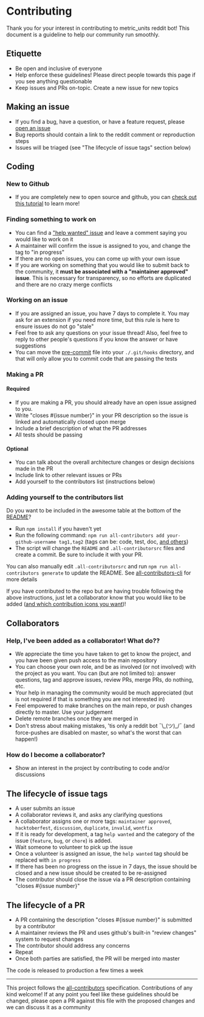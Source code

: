 # Contributing

Thank you for your interest in contributing to metric_units reddit bot! This document is a guideline to help our community run smoothly.

## Etiquette

- Be open and inclusive of everyone
- Help enforce these guidelines! Please direct people towards this page if you see anything questionable
- Keep issues and PRs on-topic. Create a new issue for new topics

## Making an issue

- If you find a bug, have a question, or have a feature request, please [open an issue](https://github.com/cannawen/metric_units_reddit_bot/issues/new)
- Bug reports should contain a link to the reddit comment or reproduction steps
- Issues will be triaged (see "The lifecycle of issue tags" section below)

## Coding

### New to Github

- If you are completely new to open source and github, you can [check out this tutorial](https://egghead.io/courses/how-to-contribute-to-an-open-source-project-on-github) to learn more!

### Finding something to work on

- You can find a ["help wanted" issue](https://github.com/cannawen/metric_units_reddit_bot/issues?utf8=%E2%9C%93&q=is%3Aissue%20is%3Aopen%20label%3A%22maintainer%20approved%22%20label%3A%22help%20wanted%22%20) and leave a comment saying you would like to work on it
- A maintainer will confirm the issue is assigned to you, and change the tag to "in progress"
- If there are no open issues, you can come up with your own issue
- If you are working on something that you would like to submit back to the community, it **must be associated with a "maintainer approved" issue**. This is necessary for transparency, so no efforts are duplicated and there are no crazy merge conflicts

### Working on an issue

- If you are assigned an issue, you have 7 days to complete it. You may ask for an extension if you need more time, but this rule is here to ensure issues do not go "stale"
- Feel free to ask any questions on your issue thread! Also, feel free to reply to other people's questions if you know the answer or have suggestions
- You can move the [pre-commit](./pre-commit) file into your `./.git/hooks` directory, and that will only allow you to commit code that are passing the tests

### Making a PR

#### Required
- If you are making a PR, you should already have an open issue assigned to you.
- Write "closes #{issue number}" in your PR description so the issue is linked and automatically closed upon merge
- Include a brief description of what the PR addresses
- All tests should be passing

#### Optional
- You can talk about the overall architecture changes or design decisions made in the PR
- Include link to other relevant issues or PRs
- Add yourself to the contributors list (instructions below)

### Adding yourself to the contributors list

Do you want to be included in the awesome table at the bottom of the [README](./README.md)?

- Run `npm install` if you haven't yet
- Run the following command: `npm run all-contributors add your-github-username tag1,tag2` (tags can be: code, test, doc, [and others](https://www.npmjs.com/package/all-contributors-cli))
- The script will change the `README` and `.all-contributorsrc` files and create a commit. Be sure to include it with your PR.

You can also manually edit `.all-contributorsrc` and run `npm run all-contributors generate` to update the README. See [all-contributors-cli](https://www.npmjs.com/package/all-contributors-cli) for more details

If you have contributed to the repo but are having trouble following the above instructions, just let a collaborator know that you would like to be added ([and which contribution icons you want](https://github.com/kentcdodds/all-contributors#emoji-key))!


## Collaborators

### Help, I've been added as a collaborator! What do??

- We appreciate the time you have taken to get to know the project, and you have been given push access to the main repository
- You can choose your own role, and be as involved (or not involved) with the project as you want. You can (but are not limited to): answer questions, tag and approve issues, review PRs, merge PRs, do nothing, etc.
- Your help in managing the community would be much appreciated (but is not required if that is something you are not interested in)
- Feel empowered to make branches on the main repo, or push changes directly to master. Use your judgement
- Delete remote branches once they are merged in
- Don't stress about making mistakes, 'tis only a reddit bot ¯\\\_(ツ)_/¯ (and force-pushes are disabled on master, so what's the worst that can happen!)

### How do I become a collaborator?

- Show an interest in the project by contributing to code and/or discussions

## The lifecycle of issue tags

- A user submits an issue
- A collaborator reviews it, and asks any clarifying questions
- A collaborator assigns one or more tags: `maintainer approved`, `hacktoberfest`, `discussion`, `duplicate`, `invalid`, `wontfix`
- If it is ready for development, a tag `help wanted` and the category of the issue (`feature`, `bug`, or `chore`) is added.
- Wait someone to volunteer to pick up the issue
- Once a volunteer is assigned an issue, the `help wanted` tag should be replaced with `in progress`
- If there has been no progress on the issue in 7 days, the issue should be closed and a new issue should be created to be re-assigned
- The contributor should close the issue via a PR description containing "closes #{issue number}"

## The lifecycle of a PR

- A PR containing the description "closes #{issue number}" is submitted by a contributor
- A maintainer reviews the PR and uses github's built-in "review changes" system to request changes
- The contributor should address any concerns
- Repeat
- Once both parties are satisfied, the PR will be merged into master

The code is released to production a few times a week

---

This project follows the [all-contributors](https://github.com/kentcdodds/all-contributors) specification. Contributions of any kind welcome! 
If at any point you feel like these guidelines should be changed, please open a PR against this file with the proposed changes and we can discuss it as a community
